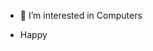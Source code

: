 - 👀 I’m interested in Computers

- Happy

<!---
aam-007/aam-007 is a ✨ special ✨ repository because its `README.md` (this file) appears on your GitHub profile.
You can click the Preview link to take a look at your changes.
--->

